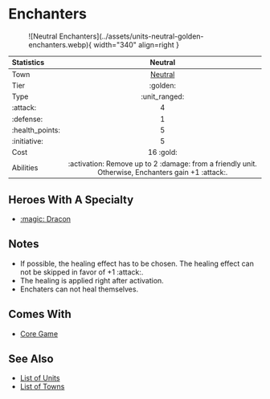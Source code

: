 # Enchanters

<figure markdown="span">
    ![Neutral Enchanters](../assets/units-neutral-golden-enchanters.webp){ width="340" align=right }
</figure>


| Statistics | Neutral |
| :--- | :---: |
| Town | [Neutral](../towns/neutral.md) |
| Tier | :golden: |
| Type | :unit_ranged: |
| :attack: | 4 |
| :defense: | 1 |
| :health_points: | 5 |
| :initiative: | 5 |
| Cost | 16 :gold: |
| Abilities | :activation: Remove up to 2 :damage: from a friendly unit. Otherwise, Enchanters gain +1 :attack:. |


## Heroes With A Specialty

- [:magic: Dracon](../heroes/dracon.md#specialty)


## Notes

- If possible, the healing effect has to be chosen. The healing effect can not be skipped in favor of +1 :attack:.
- The healing is applied right after activation.
- Enchaters can not heal themselves.


## Comes With

- [Core Game](../content/core_game.md)


## See Also

- [List of Units](index.md)
- [List of Towns](../towns/index.md)
